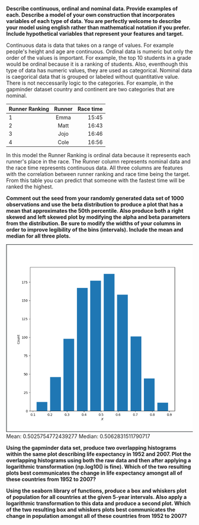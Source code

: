 **Describe continuous, ordinal and nominal data. Provide examples of each. Describe a model of your own construction that incorporates variables of each type of data. You are perfectly welcome to describe your model using english rather than mathematical notation if you prefer. Include hypothetical variables that represent your features and target.**

Continuous data is data that takes on a range of values. For example people's height and age are continuous. Ordinal data is numeric but only the order of the values is important. For example, the top 10 students in a grade would be ordinal because it is a ranking of students. Also, eventhough this type of data has numeric values, they are used as categorical. Nominal data is caegorical data that is grouped or labeled without quantitative value. There is not neccessarily logic to the categories. For example, in the gapminder dataset country and continent are two categories that are nominal.

|  Runner Ranking  | Runner        | Race time  | 
| ---------------- |:-------------:| ----------:|
| 1                | Emma          | 15:45      | 
| 2                | Matt          | 16:43      |
| 3                | Jojo          | 16:46      |
| 4                | Cole          | 16:56      | 

In this model the Runner Ranking is ordinal data because it represents each runner's place in the race. The Runner column represents nominal data and the race time represents continuous data. All three columns are features with the correlation between runner ranking and race time being the target. From this table you can predict that someone with the fastest time will be ranked the highest.

**Comment out the seed from your randomly generated data set of 1000 observations and use the beta distribution to produce a plot that has a mean that approximates the 50th percentile. Also produce both a right skewed and left skewed plot by modifying the alpha and beta parameters from the distribution. Be sure to modify the widths of your columns in order to improve legibility of the bins (intervals). Include the mean and median for all three plots.**

![50th Percentile](histogram_1.png)
Mean: 0.5025754772439277
Median: 0.5062831511790717

**Using the gapminder data set, produce two overlapping histograms within the same plot describing life expectancy in 1952 and 2007. Plot the overlapping histograms using both the raw data and then after applying a logarithmic transformation (np.log10() is fine). Which of the two resulting plots best communicates the change in life expectancy amongst all of these countries from 1952 to 2007?**

**Using the seaborn library of functions, produce a box and whiskers plot of population for all countries at the given 5-year intervals. Also apply a logarithmic transformation to this data and produce a second plot. Which of the two resulting box and whiskers plots best communicates the change in population amongst all of these countries from 1952 to 2007?**
